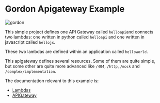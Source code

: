 Gordon Apigateway Example
===========================

![gordon](http://gordondoc.s3-website-eu-west-1.amazonaws.com/_static/examples/apigateway.svg)

This simple project defines one API Gateway called ``helloapi``and connects two
lambdas: one written in python called ``helloapi`` and one written in javascript
called ``hellojs``.

These two lambdas are defined within an application called ``helloworld``.

This apigateway defines several resources. Some of them are quite simple, but some
other are quite more advanced like ``/404``, ``/http``, ``/mock`` and ``/complex/implementation``.

The documentation relevant to this example is:
 * [Lambdas](http://gordondoc.s3-website-eu-west-1.amazonaws.com/lambdas.html)
 * [APIGateway](http://gordondoc.s3-website-eu-west-1.amazonaws.com/eventsources/apigateway.html)
